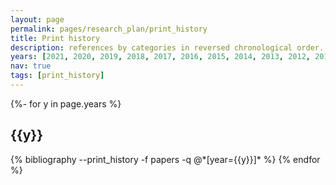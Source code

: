 ```yaml
---
layout: page
permalink: pages/research_plan/print_history
title: Print history
description: references by categories in reversed chronological order. generated by jekyll-scholar.
years: [2021, 2020, 2019, 2018, 2017, 2016, 2015, 2014, 2013, 2012, 2011, 2010, 2009, 2008, 2007, 2006, 2005, 2004, 2003, 2002, 2001, 2000]
nav: true
tags: [print_history]
---
```

<!-- _pages/research_plan/publications_print_history.md -->
<div class="publications">

{%- for y in page.years %}
  <h2 class="year">{{y}}</h2>
  {% bibliography --print_history -f papers -q @*[year={{y}}]* %}
{% endfor %}

</div>
